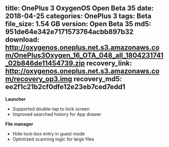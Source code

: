 title: OnePlus 3 OxygenOS Open Beta 35
date: 2018-04-25
categories: OnePlus 3
tags: Beta
file_size: 1.54 GB
version: Open Beta 35
md5: 951de64e342e7171573764acbb897b32
download: http://oxygenos.oneplus.net.s3.amazonaws.com/OnePlus3Oxygen_16_OTA_048_all_1804231741_02b846de11454739.zip
recovery_link: http://oxygenos.oneplus.net.s3.amazonaws.com/recovery_op3.img
recovery_md5: ee2f1c21b2cf0dfe12e23eb7ced7edd1
---
**Launcher**
* Supported double-tap to lock screen
* Improved searched history for App drawer
 
**File manager**
* Hide lock-box entry in guest mode
* Optimized scanning logic for large files
